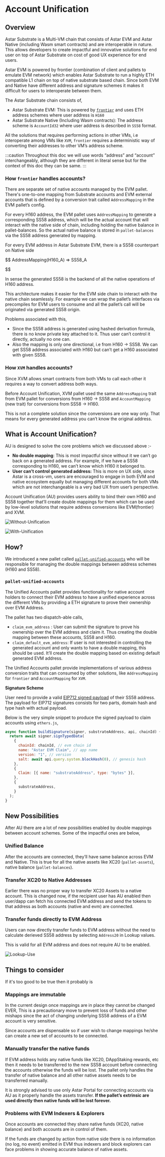# Account Unification

## Overview

Astar Substrate is a Multi-VM chain that consists of Astar EVM and Astar Native (including Wasm smart contracts) and are interoperable in nature. This allows developers to create impactful and innovative solutions for end user on top of Astar Substrate on cost of good UX experience for end users.

Astar EVM is powered by frontier (combination of client and pallets to emulate EVM network) which enables Astar Substrate to run a highly ETH compatible L1 chain on top of native substrate based chain. Since both EVM and Native have different address and signature schemes it makes it difficult for users to interoperate between them.

The Astar Substrate chain consists of,

- Astar Substrate EVM: This is powered by [`frontier`](https://github.com/paritytech/frontier) and uses ETH address schemes where user address is `H160`
- Astar Substrate Native (Including Wasm contracts): The address scheme is `AccountId32` where user address is described in `SS58` format.

All the solutions that requires performing actions in other VMs, i.e interoperate among VMs like `XVM`, `frontier` requires a deterministic way of converting their addresses to other VM’s address scheme.

:::caution
Throughout this doc we will use words “address” and “account” interchangeably, although they are different in literal sense but for the context of this doc they can be same.
:::


### How `frontier` handles accounts?

There are separate set of native accounts managed by the EVM pallet. There's one-to-one mapping from Substrate accounts and EVM external accounts that is defined by a conversion trait called `AddressMapping` in the EVM pallet’s config.

For every H160 address, the EVM pallet uses `AddressMapping` to generate a corresponding SS58 address, which will be the actual account that will interact with the native side of chain, including holding the native balance in pallet-balances. So the actual native balance is stored in `pallet-balances` via the SS58 address generated by mapping.

For every EVM address in Astar Substrate EVM, there is a SS58 counterpart on Native side

$$
AddressMapping(H160_A) => SS58_A


$$

In sense the generated SS58 is the backend of all the native operations of H160 address.

This architecture makes it easier for the EVM side chain to interact with the native chain seamlessly. For example we can wrap the pallet’s interfaces via precompiles for EVM users to consume and all the pallet’s call will be originated via generated SS58 origin.

Problems associated with this,

- Since the SS58 address is generated using hashed derivation formula, there is no know private key attached to it. Thus user can’t control it directly, actually no one can.
- Also the mapping is only one directional, i.e from H160 → SS58. We can get SS58 address associated with H160 but can’t get a H160 associated with given SS58.

### How `XVM` handles accounts?

Since XVM allows smart contracts from both VMs to call each other it requires a way to convert address both ways.

Before Account Unification, XVM pallet used the same `AddressMapping` trait from EVM pallet for conversions from H160 → SS58 and `AccountMapping` (new trait) for conversions from SS58 → H160.

This is not a complete solution since the conversions are one way only. That means for every generated address you can’t know the original address.

## What is Account Unification?

AU is designed to solve the core problems which we discussed above :-

- **No double mapping**: This is most impactful since without it we can’t go back on a generated address. For example, if we have a SS58 corresponding to H160, we can’t know which H160 it belonged to.
- **User can’t control generated address:** This is more on UX side, since Astar is a cross-vm, users are encouraged to engage in both EVM and native ecosystem equally but managing different accounts for both VMs which are not interchangeable is a very bad UX from user’s perspective.

Account Unification (AU) provides users ability to bind their own H160 and SS58 together that’ll create double mappings for them which can be used by low-level solutions that require address conversions like EVM(frontier) and XVM.

![Without-Unification](./img/without.png)

![With-Unification](./img/with.png)

## How?

We introduced a new pallet called [`pallet-unified-accounts`](https://github.com/AstarNetwork/Astar/tree/master/pallets/unified-accounts) who will be responsible for managing the double mappings between address schemes (H160 and SS58).

### `pallet-unified-accounts`

The Unified Accounts pallet provides functionality for native account holders to connect their EVM address to have a unified experience across the different VMs by providing a ETH signature to prove their ownership over EVM Address.

The pallet has two dispatch-able calls,

- `claim_evm_address` : User can submit the signature to prove his ownership over the EVM address and claim it. Thus creating the double mapping between these accounts, SS58 and H160.
- `claim_default_evm_address`: If user is not interested in controlling the generated account and only wants to have a double mapping, this should be used. It’ll create the double mapping based on existing default generated EVM address.

The Unified Accounts pallet provide implementations of various address conversion traits that can consumed by other solutions, like `AddressMapping` for `frontier` and `AccountMapping` for `XVM`.

**Signature Scheme**

User need to provide a valid [EIP712 signed payload](https://eips.ethereum.org/EIPS/eip-712) of their SS58 address. The payload for EIP712 signatures consists for two parts, domain hash and type hash with actual payload.

Below is the very simple snippet to produce the signed payload to claim accounts using `ethers.js`,

```jsx
async function buildSignature(signer, substrateAddress, api, chainId) {
  return await signer.signTypedData(
    {
      chainId: chainId, // evm chain id
      name: "Astar EVM Claim", // app name
      version: "1", // version
      salt: await api.query.system.blockHash(0), // genesis hash
    },
    {
      Claim: [{ name: "substrateAddress", type: "bytes" }],
    },
    {
      substrateAddress,
    }
  );
}
```

## New Possibilities

After AU there are a lot of new possibilities enabled by double mappings between account schemes. Some of the impactful ones are below,

### Unified Balance

After the accounts are connected, they’ll have same balance across EVM and Native. This is true for all the native assets like XC20 (`pallet-assets`), native balance (`pallet-balances`).

### Transfer XC20 to Native Addresses

Earlier there was no proper way to transfer XC20 Assets to a native account. This is changed now, if the recipient user has AU enabled then user/dapp can fetch his connected EVM address and send the tokens to that address as both accounts (native and evm) are connected.

### Transfer funds directly to EVM Address

Users can now directly transfer funds to EVM address without the need to calculate derieved SS58 address by selecting `Address20` in Lookup values.

This is valid for all EVM address and does not require AU to be enabled.

![Lookup-Use](./img/lookup.png)

## Things to consider

If it's too good to be true then it probably is

### Mappings are immutable

In the current design once mappings are in place they cannot be changed EVER, This is a precautionary move to prevent loss of funds and other mishaps since the act of changing underlying SS58 address of a EVM account is very sensitive.

Since accounts are dispensable so if user wish to change mappings he/she can create a new set of accounts to be connected.

### Manually transfer the native funds

If EVM address holds any native funds like XC20, DAppStaking rewards, etc then it needs to be transferred to the new SS58 account before connecting the accounts otherwise the funds will be lost. The pallet only handles the transfer of native balance and all other native assets needs to be transferred manually.

It is strongly advised to use only Astar Portal for connecting accounts via AU as it properly handle the assets transfer. **If the pallet’s extrinsic are used directly then native funds will be lost forever.**

### Problems with EVM Indexers & Explorers

Once accounts are connected they share native funds (XC20, native balance) and both accounts are in control of them.

If the funds are changed by action from native side there is no information (no log, no event) emitted in EVM thus indexers and block explorers can face problems in showing accurate balance of native assets.
